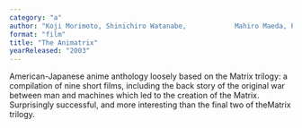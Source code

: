 ```yaml
---
category: "a"
author: "Koji Morimoto, Shinichiro Watanabe, 			Mahiro Maeda, Peter Chung, Andy Jones, Yoshiaki Kawajiri, and 			Takeshi Koike"
format: "film"
title: "The Animatrix"
yearReleased: "2003"
---
```

American-Japanese anime anthology loosely based on the Matrix trilogy: a compilation of nine short films, including the back story of the original war between man and machines which led to the creation of the Matrix. Surprisingly successful, and more interesting than the final two of theMatrix trilogy.
 